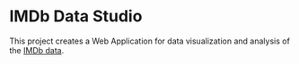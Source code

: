 # IMDb Data Studio

This project creates a Web Application for data visualization and analysis of the [IMDb data](https://www.imdb.com/interfaces/).
